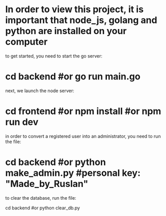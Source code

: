 In order to view this project, it is important that node_js, golang and python are installed on your computer
============
to get started, you need to start the go server:

cd backend
#or
go run main.go
============
next, we launch the node server:

cd frontend
#or
npm install
#or
npm run dev
============
in order to convert a registered user into an administrator, you need to run the file:

cd backend
#or
python make_admin.py
#personal key: "Made_by_Ruslan"
============
to clear the database, run the file:

cd backend
#or
python clear_db.py
